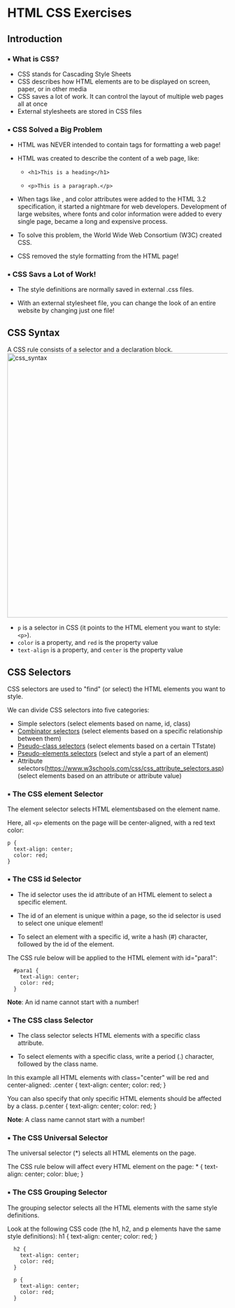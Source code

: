 # HTML CSS Exercises

## Introduction
### ▪️ What is CSS?
- CSS stands for Cascading Style Sheets
- CSS describes how HTML elements are to be displayed on screen, paper, or in other media
- CSS saves a lot of work. It can control the layout of multiple web pages all at once
- External stylesheets are stored in CSS files

### ▪️ CSS Solved a Big Problem
- HTML was NEVER intended to contain tags for formatting a web page!

- HTML was created to describe the content of a web page, like:

  - `<h1>This is a heading</h1>`

  - `<p>This is a paragraph.</p>`

- When tags like <font>, and color attributes were added to the HTML 3.2 specification, it started a nightmare for web developers. Development of large websites, where fonts and color information were added to every single page, became a long and expensive process.

- To solve this problem, the World Wide Web Consortium (W3C) created CSS.

- CSS removed the style formatting from the HTML page!

### ▪️ CSS Savs a Lot of Work!
- The style definitions are normally saved in external .css files.

- With an external stylesheet file, you can change the look of an entire website by changing just one file!

## CSS Syntax
A CSS rule consists of a selector and a declaration block.
<img width="603" alt="css_syntax" src="https://user-images.githubusercontent.com/105242871/186963422-41e3d4d6-99be-47a7-8f8b-2152d396c2fc.png">

- `p` is a selector in CSS (it points to the HTML element you want to style: `<p>`).
- `color` is a property, and `red` is the property value
- `text-align` is a property, and `center` is the property value

## CSS Selectors
CSS selectors are used to "find" (or select) the HTML elements you want to style.

We can divide CSS selectors into five categories:

- Simple selectors (select elements based on name, id, class)
- [Combinator selectors](https://www.w3schools.com/css/css_combinators.asp) (select elements based on a specific relationship between them)
- [Pseudo-class selectors](https://www.w3schools.com/css/css_pseudo_classes.asp) (select elements based on a certain TTstate)
- [Pseudo-elements selectors](https://www.w3schools.com/css/css_pseudo_elements.asp) (select and style a part of an element)
- Attribute selectors(https://www.w3schools.com/css/css_attribute_selectors.asp) (select elements based on an attribute or attribute value)

### ▪️ The CSS element Selector
The element selector selects HTML elementsbased on the element name.

Here, all `<p>` elements on the page will be center-aligned, with a red text color:

    p {
      text-align: center;
      color: red;
    }

### ▪️ The CSS id Selector
- The id selector uses the id attribute of an HTML element to select a specific element.

- The id of an element is unique within a page, so the id selector is used to select one unique element!

- To select an element with a specific id, write a hash (#) character, followed by the id of the element.

The CSS rule below will be applied to the HTML element with id="para1": 

      #para1 {
        text-align: center;
        color: red;
      }

**Note**: An id name cannot start with a number!

### ▪️ The CSS class Selector
- The class selector selects HTML elements with a specific class attribute.

- To select elements with a specific class, write a period (.) character, followed by the class name.

In this example all HTML elements with class="center" will be red and center-aligned:
      .center {
        text-align: center;
        color: red;
      }

You can also specify that only specific HTML elements should be affected by a class.
      p.center {
        text-align: center;
        color: red;
      }

**Note**: A class name cannot start with a number!

### ▪️ The CSS Universal Selector
The universal selector (*) selects all HTML elements on the page.

The CSS rule below will affect every HTML element on the page: 
      * {
        text-align: center;
        color: blue;
      }

### ▪️ The CSS Grouping Selector
The grouping selector selects all the HTML elements with the same style definitions.

Look at the following CSS code (the h1, h2, and p elements have the same style definitions):
      h1 {
        text-align: center;
        color: red;
      }

      h2 {
        text-align: center;
        color: red;
      }

      p {
        text-align: center;
        color: red;
      }